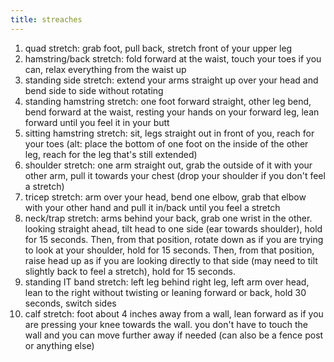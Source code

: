 ```yaml
---
title: streaches
---
```


1) quad stretch: grab foot, pull back, stretch front of your upper leg
2) hamstring/back stretch: fold forward at the waist, touch your toes if you can, relax everything from the waist up
3) standing side stretch: extend your arms straight up over your head and bend side to side without rotating
4) standing hamstring stretch: one foot forward straight, other leg bend, bend forward at the waist, resting your hands on your forward leg, lean forward until you feel it in your butt
5) sitting hamstring stretch: sit, legs straight out in front of you, reach for your toes (alt: place the bottom of one foot on the inside of the other leg, reach for the leg that's still extended)
6) shoulder stretch: one arm straight out, grab the outside of it with your other arm, pull it towards your chest (drop your shoulder if you don't feel a stretch)
7) tricep stretch: arm over your head, bend one elbow, grab that elbow with your other hand and pull it in/back until you feel a stretch
8) neck/trap stretch: arms behind your back, grab one wrist in the other. looking straight ahead, tilt head to one side (ear towards shoulder), hold for 15 seconds. Then, from that position, rotate down as if you are trying to look at your shoulder, hold for 15 seconds. Then, from that position, raise head up as if you are looking directly to that side (may need to tilt slightly back to feel a stretch), hold for 15 seconds.
9) standing IT band stretch: left leg behind right leg, left arm over head, lean to the right without twisting or leaning forward or back, hold 30 seconds, switch sides
10) calf stretch: foot about 4 inches away from a wall, lean forward as if you are pressing your knee towards the wall. you don't have to touch the wall and you can move further away if needed (can also be a fence post or anything else)